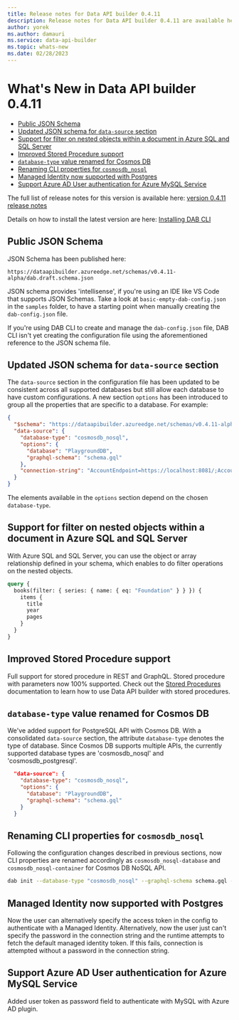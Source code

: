 ```yaml
---
title: Release notes for Data API builder 0.4.11 
description: Release notes for Data API builder 0.4.11 are available here.
author: yorek 
ms.author: damauri
ms.service: data-api-builder 
ms.topic: whats-new 
ms.date: 02/28/2023
---
```


# What's New in Data API builder 0.4.11

- [Public JSON Schema](#public-json-schema)
- [Updated JSON schema for `data-source` section](#updated-json-schema-for-data-source-section)
- [Support for filter on nested objects within a document in Azure SQL and SQL Server](#support-for-filter-on-nested-objects-within-a-document-in-azure-sql-and-sql-server)
- [Improved Stored Procedure support](#improved-stored-procedure-support)
- [`database-type` value renamed for Cosmos DB](#database-type-value-renamed-for-cosmos-db)
- [Renaming CLI properties for `cosmosdb_nosql`](#renaming-cli-properties-for-cosmosdb_nosql)
- [Managed Identity now supported with Postgres](#managed-identity-now-supported-with-postgres)
- [Support Azure AD User authentication for Azure MySQL Service](#support-azure-ad-user-authentication-for-azure-mysql-service)

The full list of release notes for this version is available here: [version 0.4.11 release notes](https://github.com/Azure/data-api-builder/releases/tag/v0.4.11-alpha)

Details on how to install the latest version are here: [Installing DAB CLI](./get-started/get-started-with-data-api-builder.md#installing-dab-cli)

## Public JSON Schema

JSON Schema has been published here:

```text
https://dataapibuilder.azureedge.net/schemas/v0.4.11-alpha/dab.draft.schema.json
```

JSON schema provides 'intellisense', if you're using an IDE like VS Code that supports JSON Schemas. Take a look at `basic-empty-dab-config.json` in the `samples` folder, to have a starting point when manually creating the `dab-config.json` file.

If you're using DAB CLI to create and manage the `dab-config.json` file, DAB CLI isn't yet creating the configuration file using the aforementioned reference to the JSON schema file.

## Updated JSON schema for `data-source` section

The `data-source` section in the configuration file has been updated to be consistent across all supported databases but still allow each database to have custom configurations. A new section `options` has been introduced to group all the properties that are specific to a database. For example:

```json
{
  "$schema": "https://dataapibuilder.azureedge.net/schemas/v0.4.11-alpha/dab.draft.schema.json",
  "data-source": {
    "database-type": "cosmosdb_nosql",
    "options": {
      "database": "PlaygroundDB",
      "graphql-schema": "schema.gql"
    },
    "connection-string": "AccountEndpoint=https://localhost:8081/;AccountKey=REPLACEME;"
  }
}
```

The elements available in the `options` section depend on the chosen `database-type`.

## Support for filter on nested objects within a document in Azure SQL and SQL Server

With Azure SQL and SQL Server, you can use the object or array relationship defined in your schema, which enables to do filter operations on the nested objects.

```graphql
query {
  books(filter: { series: { name: { eq: "Foundation" } } }) {
    items {
      title
      year
      pages
    }
  }
}
```

## Improved Stored Procedure support

Full support for stored procedure in REST and GraphQL. Stored procedure with parameters now 100% supported. Check out the [Stored Procedures](./views-and-stored-procedures.md#stored-procedures) documentation to learn how to use Data API builder with stored procedures.

## `database-type` value renamed for Cosmos DB

We've added support for PostgreSQL API with Cosmos DB. With a consolidated `data-source` section, the attribute `database-type` denotes the type of database. Since Cosmos DB supports multiple APIs, the currently supported database types are 'cosmosdb_nosql' and 'cosmosdb_postgresql'.

```json
  "data-source": {
    "database-type": "cosmosdb_nosql",
    "options": {
      "database": "PlaygroundDB",
      "graphql-schema": "schema.gql"
    }
  }
```

## Renaming CLI properties for `cosmosdb_nosql`

Following the configuration changes described in previous sections, now CLI properties are renamed accordingly as `cosmosdb_nosql-database` and `cosmosdb_nosql-container` for Cosmos DB NoSQL API.

```bash
dab init --database-type "cosmosdb_nosql" --graphql-schema schema.gql --cosmosdb_nosql-database PlaygroundDB  --cosmosdb_nosql-container "books" --connection-string "AccountEndpoint=https://localhost:8081/;AccountKey=REPLACEME;" --host-mode "Development"
```

## Managed Identity now supported with Postgres

Now the user can alternatively specify the access token in the config to authenticate with a Managed Identity. Alternatively, now the user  just can't specify the password in the connection string and the runtime attempts to fetch the default managed identity token. If this fails, connection is attempted without a password in the connection string.

## Support Azure AD User authentication for Azure MySQL Service

Added user token as password field to authenticate with MySQL with Azure AD plugin.
